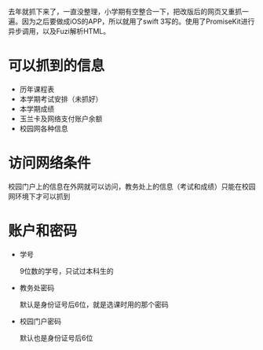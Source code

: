 去年就抓下来了，一直没整理，小学期有空整合一下，把改版后的网页又重抓一遍。因为之后要做成iOS的APP，所以就用了swift 3写的。使用了PromiseKit进行异步调用，以及Fuzi解析HTML。

# 可以抓到的信息

- 历年课程表
- 本学期考试安排（未抓好）
- 本学期成绩
- 玉兰卡及网络支付账户余额
- 校园网各种信息

# 访问网络条件

校园门户上的信息在外网就可以访问，教务处上的信息（考试和成绩）只能在校园网环境下才可以抓到

# 账户和密码

- 学号

    9位数的学号，只试过本科生的

- 教务处密码

    默认是身份证号后6位，就是选课时用的那个密码

- 校园门户密码

    默认也是身份证号后6位